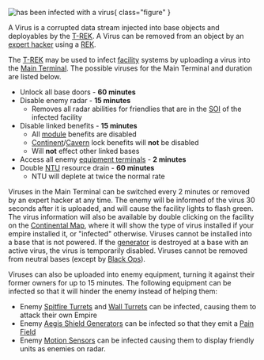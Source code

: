 ![
has been infected with a virus](../images/InfectedFacilityLighting.jpg){ class="figure" }

A Virus is a corrupted data stream injected into base objects and deployables by
the [T-REK](../weapons/T-REK.md). A Virus can be removed from an object by an
[expert hacker](../certifications/Expert_Hacking.md) using a
[REK](../weapons/Remote_Electronics_Kit.md).

The [T-REK](../weapons/T-REK.md) may be used to infect
[facility](../locations/Facilities.md) systems by uploading a virus into the
[Main Terminal](../items/Main_Terminal.md). The possible viruses for the Main
Terminal and duration are listed below.

- Unlock all base doors - **60 minutes**
- Disable enemy radar - **15 minutes**
  - Removes all radar abilities for friendlies that are in the
    [SOI](../locations/Sphere_of_Influence.md) of the infected facility
- Disable linked benefits - **15 minutes**
  - All [module](../modules/index.md) benefits are disabled
  - [Continent](../locations/Continent.md)/[Cavern](../locations/Caverns.md)
    lock benefits will **not** be disabled
  - Will **not** effect other linked bases
- Access all enemy [equipment terminals](../items/Equipment_Terminal.md) - **2
  minutes**
- Double [NTU](../items/NTU.md) resource drain - **60 minutes**
  - NTU will deplete at twice the normal rate

Viruses in the Main Terminal can be switched every 2 minutes or removed by an
expert hacker at any time. The enemy will be informed of the virus 30 seconds
after it is uploaded, and will cause the facility lights to flash green. The
virus information will also be available by double clicking on the facility on
the [Continental Map](Continental_Map.md), where it will show the type of
virus installed if your empire installed it, or "infected" otherwise. Viruses
cannot be installed into a base that is not powered. If the
[generator](../items/Generator.md) is destroyed at a base with an active virus,
the virus is temporarily disabled. Viruses cannot be removed from neutral bases
(except by [Black Ops](Black_Ops.md)).

Viruses can also be uploaded into enemy equipment, turning it against their
former owners for up to 15 minutes. The following equipment can be infected so
that it will hinder the enemy instead of helping them:

- Enemy
  [Spitfire Turrets](../weapons/Adaptive_Construction_Engine.md#spitfire-turret)
  and [Wall Turrets](../items/Phalanx.md) can be infected, causing them to
  attack their own Empire
- Enemy [Aegis Shield Generators](../weapons/Aegis_Shield_Generator.md) can be
  infected so that they emit a [Pain Field](Pain_Field.md)
- Enemy
  [Motion Sensors](../weapons/Adaptive_Construction_Engine.md#motion-sensor-alarm)
  can be infected causing them to display friendly units as enemies on radar.
